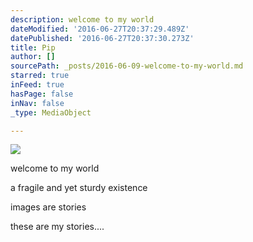 ```yaml
---
description: welcome to my world
dateModified: '2016-06-27T20:37:29.489Z'
datePublished: '2016-06-27T20:37:30.273Z'
title: Pip
author: []
sourcePath: _posts/2016-06-09-welcome-to-my-world.md
starred: true
inFeed: true
hasPage: false
inNav: false
_type: MediaObject

---
```

![](https://the-grid-user-content.s3-us-west-2.amazonaws.com/c41a6aed-a040-4d1e-82eb-316440d30017.jpg)

welcome to my world

a fragile and yet sturdy existence

images are stories

these are my stories....